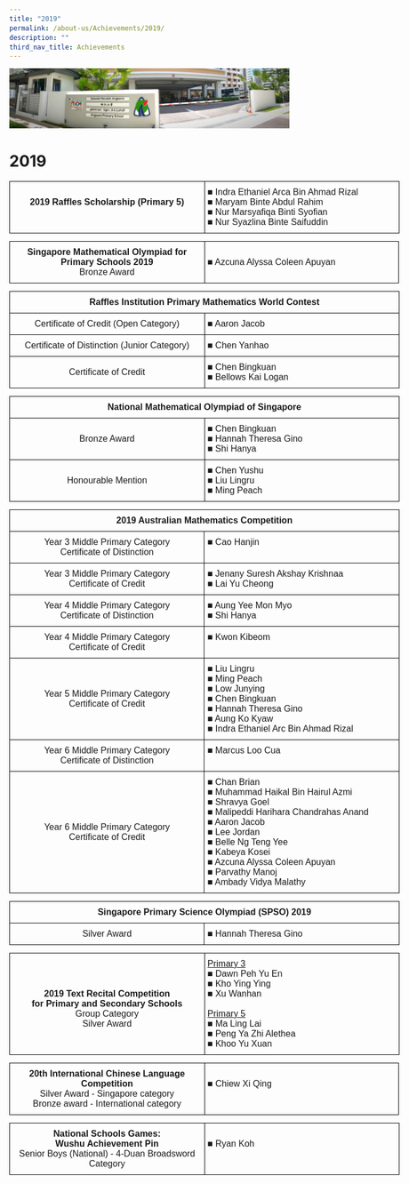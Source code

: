 ```yaml
---
title: "2019"
permalink: /about-us/Achievements/2019/
description: ""
third_nav_title: Achievements
---
```

![](/images/About%20Us.jpg)

2019
====

<style type="text/css">
.tg  {border-collapse:collapse;border-spacing:0;}
.tg td{border-color:black;border-style:solid;border-width:1px;font-family:Arial, sans-serif;font-size:14px;
  overflow:hidden;padding:10px 5px;word-break:normal;}
.tg th{border-color:black;border-style:solid;border-width:1px;font-family:Arial, sans-serif;font-size:14px;
  font-weight:normal;overflow:hidden;padding:10px 5px;word-break:normal;}
.tg .tg-x5q1{font-size:16px;text-align:left;vertical-align:top}
.tg .tg-qv16{font-size:16px;font-weight:bold;text-align:center;vertical-align:top}
</style>
<table class="tg" style="undefined;table-layout: fixed; width: 702px">
<colgroup>
<col style="width: 351px">
<col style="width: 351px">
</colgroup>
<thead>
  <tr>
    <td class="tg-qv16"><br>2019 Raffles Scholarship (Primary 5)<br><br></td>
    <td class="tg-x5q1"><span style="font-weight:400;font-style:normal;text-decoration:none">■ </span>Indra Ethaniel Arca Bin Ahmad Rizal<br><span style="font-weight:400;font-style:normal;text-decoration:none">■ </span>Maryam Binte Abdul Rahim<br><span style="font-weight:400;font-style:normal;text-decoration:none">■ </span>Nur Marsyafiqa Binti Syofian<br><span style="font-weight:400;font-style:normal;text-decoration:none">■ </span>Nur Syazlina Binte Saifuddin</td>
  </tr>
</thead>
</table>


<style type="text/css">
.tg  {border-collapse:collapse;border-spacing:0;}
.tg td{border-color:black;border-style:solid;border-width:1px;font-family:Arial, sans-serif;font-size:14px;
  overflow:hidden;padding:10px 5px;word-break:normal;}
.tg th{border-color:black;border-style:solid;border-width:1px;font-family:Arial, sans-serif;font-size:14px;
  font-weight:normal;overflow:hidden;padding:10px 5px;word-break:normal;}
.tg .tg-x5q1{font-size:16px;text-align:left;vertical-align:top}
.tg .tg-lvth{font-size:16px;text-align:center;vertical-align:top}
</style>
<table class="tg" style="undefined;table-layout: fixed; width: 701px">
<colgroup>
<col style="width: 351px">
<col style="width: 350px">
</colgroup>
<thead>
  <tr>
    <td class="tg-lvth"><span style="font-weight:bold">Singapore Mathematical Olympiad for Primary Schools 2019</span><br>Bronze Award</td>
    <td class="tg-x5q1"><br>■ Azcuna Alyssa Coleen Apuyan<br></td>
  </tr>
</thead>
</table>


<style type="text/css">
.tg  {border-collapse:collapse;border-spacing:0;}
.tg td{border-color:black;border-style:solid;border-width:1px;font-family:Arial, sans-serif;font-size:14px;
  overflow:hidden;padding:10px 5px;word-break:normal;}
.tg th{border-color:black;border-style:solid;border-width:1px;font-family:Arial, sans-serif;font-size:14px;
  font-weight:normal;overflow:hidden;padding:10px 5px;word-break:normal;}
.tg .tg-x5q1{font-size:16px;text-align:left;vertical-align:top}
.tg .tg-qv16{font-size:16px;font-weight:bold;text-align:center;vertical-align:top}
.tg .tg-gqad{font-size:16px;text-align:center;vertical-align:middle}
</style>
<table class="tg" style="undefined;table-layout: fixed; width: 702px">
<colgroup>
<col style="width: 351px">
<col style="width: 351px">
</colgroup>
<thead>
  <tr>
    <th class="tg-qv16" colspan="2">Raffles Institution Primary Mathematics World Contest<br></th>
  </tr>
</thead>
<tbody>
  <tr>
    <td class="tg-gqad">Certificate of Credit (Open Category)<br></td>
    <td class="tg-x5q1"><span style="font-weight:400;font-style:normal;text-decoration:none">■ </span>Aaron Jacob</td>
  </tr>
  <tr>
    <td class="tg-gqad">Certificate of Distinction (Junior Category)<br></td>
    <td class="tg-x5q1"><span style="font-weight:400;font-style:normal;text-decoration:none">■ </span>Chen Yanhao</td>
  </tr>
  <tr>
    <td class="tg-gqad">Certificate of Credit<br></td>
    <td class="tg-x5q1"><span style="font-weight:400;font-style:normal;text-decoration:none">■ </span>Chen Bingkuan<br><span style="font-weight:400;font-style:normal;text-decoration:none">■ </span>Bellows Kai Logan</td>
  </tr>
</tbody>
</table>

<style type="text/css">
.tg  {border-collapse:collapse;border-spacing:0;}
.tg td{border-color:black;border-style:solid;border-width:1px;font-family:Arial, sans-serif;font-size:14px;
  overflow:hidden;padding:10px 5px;word-break:normal;}
.tg th{border-color:black;border-style:solid;border-width:1px;font-family:Arial, sans-serif;font-size:14px;
  font-weight:normal;overflow:hidden;padding:10px 5px;word-break:normal;}
.tg .tg-x5q1{font-size:16px;text-align:left;vertical-align:top}
.tg .tg-qv16{font-size:16px;font-weight:bold;text-align:center;vertical-align:top}
.tg .tg-gqad{font-size:16px;text-align:center;vertical-align:middle}
</style>
<table class="tg" style="undefined;table-layout: fixed; width: 702px">
<colgroup>
<col style="width: 351px">
<col style="width: 351px">
</colgroup>
<thead>
  <tr>
    <th class="tg-qv16" colspan="2">National Mathematical Olympiad of Singapore</th>
  </tr>
</thead>
<tbody>
  <tr>
    <td class="tg-gqad">Bronze Award</td>
    <td class="tg-x5q1"><span style="font-weight:400;font-style:normal;text-decoration:none">■ </span>Chen Bingkuan<br><span style="font-weight:400;font-style:normal;text-decoration:none">■ </span>Hannah Theresa Gino<br><span style="font-weight:400;font-style:normal;text-decoration:none">■ </span>Shi Hanya</td>
  </tr>
  <tr>
    <td class="tg-gqad">Honourable Mention</td>
    <td class="tg-x5q1"><span style="font-weight:400;font-style:normal;text-decoration:none">■ </span>Chen Yushu<br><span style="font-weight:400;font-style:normal;text-decoration:none">■ </span>Liu Lingru<br><span style="font-weight:400;font-style:normal;text-decoration:none">■ </span>Ming Peach</td>
  </tr>
</tbody>
</table>


<style type="text/css">
.tg  {border-collapse:collapse;border-spacing:0;}
.tg td{border-color:black;border-style:solid;border-width:1px;font-family:Arial, sans-serif;font-size:14px;
  overflow:hidden;padding:10px 5px;word-break:normal;}
.tg th{border-color:black;border-style:solid;border-width:1px;font-family:Arial, sans-serif;font-size:14px;
  font-weight:normal;overflow:hidden;padding:10px 5px;word-break:normal;}
.tg .tg-x5q1{font-size:16px;text-align:left;vertical-align:top}
.tg .tg-qv16{font-size:16px;font-weight:bold;text-align:center;vertical-align:top}
.tg .tg-gqad{font-size:16px;text-align:center;vertical-align:middle}
</style>
<table class="tg" style="undefined;table-layout: fixed; width: 702px">
<colgroup>
<col style="width: 351px">
<col style="width: 351px">
</colgroup>
<thead>
  <tr>
    <th class="tg-qv16" colspan="2">2019 Australian Mathematics Competition</th>
  </tr>
</thead>
<tbody>
  <tr>
    <td class="tg-gqad">Year 3 Middle Primary Category<br>Certificate of Distinction</td>
    <td class="tg-x5q1"><span style="font-weight:400;font-style:normal;text-decoration:none">■ </span>Cao Hanjin</td>
  </tr>
  <tr>
    <td class="tg-gqad">Year 3 Middle Primary Category<br>Certificate of Credit</td>
    <td class="tg-x5q1"><span style="font-weight:400;font-style:normal;text-decoration:none">■ </span>Jenany Suresh Akshay Krishnaa<br><span style="font-weight:400;font-style:normal;text-decoration:none">■ </span>Lai Yu Cheong</td>
  </tr>
  <tr>
    <td class="tg-gqad">Year 4 Middle Primary Category<br>Certificate of Distinction</td>
    <td class="tg-x5q1"><span style="font-weight:400;font-style:normal;text-decoration:none">■ </span>Aung Yee Mon Myo<br><span style="font-weight:400;font-style:normal;text-decoration:none">■ </span>Shi Hanya</td>
  </tr>
  <tr>
    <td class="tg-gqad">Year 4 Middle Primary Category<br>Certificate of Credit</td>
    <td class="tg-x5q1"><span style="font-weight:400;font-style:normal;text-decoration:none">■ </span>Kwon Kibeom</td>
  </tr>
  <tr>
    <td class="tg-gqad">Year 5 Middle Primary Category<br>Certificate of Credit</td>
    <td class="tg-x5q1"><span style="font-weight:400;font-style:normal;text-decoration:none">■ </span>Liu Lingru<br><span style="font-weight:400;font-style:normal;text-decoration:none">■ </span>Ming Peach<br><span style="font-weight:400;font-style:normal;text-decoration:none">■ </span>Low Junying<br><span style="font-weight:400;font-style:normal;text-decoration:none">■ </span>Chen Bingkuan<br><span style="font-weight:400;font-style:normal;text-decoration:none">■ </span>Hannah Theresa Gino<br><span style="font-weight:400;font-style:normal;text-decoration:none">■ </span>Aung Ko Kyaw<br><span style="font-weight:400;font-style:normal;text-decoration:none">■ </span>Indra Ethaniel Arc Bin Ahmad Rizal</td>
  </tr>
  <tr>
    <td class="tg-gqad">Year 6 Middle Primary Category<br>Certificate of Distinction</td>
    <td class="tg-x5q1"><span style="font-weight:400;font-style:normal;text-decoration:none">■ </span>Marcus Loo Cua</td>
  </tr>
  <tr>
    <td class="tg-gqad">Year 6 Middle Primary Category<br>Certificate of Credit</td>
    <td class="tg-x5q1"><span style="font-weight:400;font-style:normal;text-decoration:none">■ </span>Chan Brian<br><span style="font-weight:400;font-style:normal;text-decoration:none">■ </span>Muhammad Haikal Bin Hairul Azmi<br><span style="font-weight:400;font-style:normal;text-decoration:none">■ </span>Shravya Goel<br><span style="font-weight:400;font-style:normal;text-decoration:none">■ </span>Malipeddi Harihara Chandrahas Anand<br><span style="font-weight:400;font-style:normal;text-decoration:none">■ </span>Aaron Jacob<br><span style="font-weight:400;font-style:normal;text-decoration:none">■ </span>Lee Jordan<br><span style="font-weight:400;font-style:normal;text-decoration:none">■ </span>Belle Ng Teng Yee<br><span style="font-weight:400;font-style:normal;text-decoration:none">■ </span>Kabeya Kosei<br><span style="font-weight:400;font-style:normal;text-decoration:none">■ </span>Azcuna Alyssa Coleen Apuyan<br><span style="font-weight:400;font-style:normal;text-decoration:none">■ </span>Parvathy Manoj<br><span style="font-weight:400;font-style:normal;text-decoration:none">■ </span>Ambady Vidya Malathy</td>
  </tr>
</tbody>
</table>

<style type="text/css">
.tg  {border-collapse:collapse;border-spacing:0;}
.tg td{border-color:black;border-style:solid;border-width:1px;font-family:Arial, sans-serif;font-size:14px;
  overflow:hidden;padding:10px 5px;word-break:normal;}
.tg th{border-color:black;border-style:solid;border-width:1px;font-family:Arial, sans-serif;font-size:14px;
  font-weight:normal;overflow:hidden;padding:10px 5px;word-break:normal;}
.tg .tg-x5q1{font-size:16px;text-align:left;vertical-align:top}
.tg .tg-qv16{font-size:16px;font-weight:bold;text-align:center;vertical-align:top}
.tg .tg-gqad{font-size:16px;text-align:center;vertical-align:middle}
</style>
<table class="tg" style="undefined;table-layout: fixed; width: 702px">
<colgroup>
<col style="width: 351px">
<col style="width: 351px">
</colgroup>
<thead>
  <tr>
    <th class="tg-qv16" colspan="2">Singapore Primary Science Olympiad (SPSO) 2019</th>
  </tr>
</thead>
<tbody>
  <tr>
    <td class="tg-gqad">Silver Award</td>
    <td class="tg-x5q1"><span style="font-weight:400;font-style:normal;text-decoration:none">■ </span>Hannah Theresa Gino</td>
  </tr>
</tbody>
</table>

<style type="text/css">
.tg  {border-collapse:collapse;border-spacing:0;}
.tg td{border-color:black;border-style:solid;border-width:1px;font-family:Arial, sans-serif;font-size:14px;
  overflow:hidden;padding:10px 5px;word-break:normal;}
.tg th{border-color:black;border-style:solid;border-width:1px;font-family:Arial, sans-serif;font-size:14px;
  font-weight:normal;overflow:hidden;padding:10px 5px;word-break:normal;}
.tg .tg-x5q1{font-size:16px;text-align:left;vertical-align:top}
.tg .tg-lvth{font-size:16px;text-align:center;vertical-align:top}
</style>
<table class="tg" style="undefined;table-layout: fixed; width: 702px">
<colgroup>
<col style="width: 351px">
<col style="width: 351px">
</colgroup>
<thead>
  <tr>
    <td class="tg-lvth"><br><br><br><span style="font-weight:bold">2019 Text Recital Competition</span><br><span style="font-weight:bold">for Primary and Secondary Schools</span><br>Group Category<br>Silver Award</td>
    <td class="tg-x5q1"><span style="text-decoration:underline">Primary 3</span><br><span style="font-weight:400;font-style:normal;text-decoration:none">■ </span>Dawn Peh Yu En<br><span style="font-weight:400;font-style:normal;text-decoration:none">■ </span>Kho Ying Ying<br><span style="font-weight:400;font-style:normal;text-decoration:none">■ </span>Xu Wanhan<br><br><span style="text-decoration:underline">Primary 5</span><br><span style="font-weight:400;font-style:normal;text-decoration:none">■ </span>Ma Ling Lai<br><span style="font-weight:400;font-style:normal;text-decoration:none">■ </span>Peng Ya Zhi Alethea<br><span style="font-weight:400;font-style:normal;text-decoration:none">■ </span>Khoo Yu Xuan</td>
  </tr>
</thead>
</table>

<style type="text/css">
.tg  {border-collapse:collapse;border-spacing:0;}
.tg td{border-color:black;border-style:solid;border-width:1px;font-family:Arial, sans-serif;font-size:14px;
  overflow:hidden;padding:10px 5px;word-break:normal;}
.tg th{border-color:black;border-style:solid;border-width:1px;font-family:Arial, sans-serif;font-size:14px;
  font-weight:normal;overflow:hidden;padding:10px 5px;word-break:normal;}
.tg .tg-x5q1{font-size:16px;text-align:left;vertical-align:top}
.tg .tg-lvth{font-size:16px;text-align:center;vertical-align:top}
</style>
<table class="tg" style="undefined;table-layout: fixed; width: 701px">
<colgroup>
<col style="width: 351px">
<col style="width: 350px">
</colgroup>
<thead>
  <tr>
    <td class="tg-lvth"><span style="font-weight:bold">20th International Chinese Language Competition</span><br>Silver Award - Singapore category<br>Bronze award - International category</td>
    <td class="tg-x5q1"><br><span style="font-weight:400;font-style:normal;text-decoration:none">■ </span>Chiew Xi Qing</td>
  </tr>
</thead>
</table>

<style type="text/css">
.tg  {border-collapse:collapse;border-spacing:0;}
.tg td{border-color:black;border-style:solid;border-width:1px;font-family:Arial, sans-serif;font-size:14px;
  overflow:hidden;padding:10px 5px;word-break:normal;}
.tg th{border-color:black;border-style:solid;border-width:1px;font-family:Arial, sans-serif;font-size:14px;
  font-weight:normal;overflow:hidden;padding:10px 5px;word-break:normal;}
.tg .tg-x5q1{font-size:16px;text-align:left;vertical-align:top}
.tg .tg-lvth{font-size:16px;text-align:center;vertical-align:top}
</style>
<table class="tg" style="undefined;table-layout: fixed; width: 702px">
<colgroup>
<col style="width: 351px">
<col style="width: 351px">
</colgroup>
<thead>
  <tr>
    <td class="tg-lvth"><span style="font-weight:bold">National Schools Games:</span><br><span style="font-weight:bold">Wushu Achievement Pin</span><br>Senior Boys (National) - 4-Duan Broadsword Category<br></td>
    <td class="tg-x5q1"><br>■ Ryan Koh<br></td>
  </tr>
</thead>
</table>
